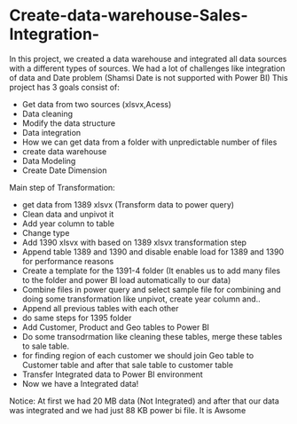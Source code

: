 # Create-data-warehouse-Sales-Integration-
In this project, we created a data warehouse and integrated all data sources with a different types of sources. We had a lot of challenges like integration of data and Date problem (Shamsi Date is not supported with Power BI) This project has 3 goals consist of:

- Get data from two sources (xlsvx,Acess)
- Data cleaning
- Modify the data structure
- Data integration
- How we can get data from a folder with unpredictable number of files
- create data warehouse
- Data Modeling
- Create Date Dimension

Main step of Transformation:
- get data from 1389 xlsvx (Transform data to power query)
- Clean data and unpivot it
- Add year column to table
- Change type
- Add 1390 xlsvx with based on 1389 xlsvx transformation step
- Append table 1389 and 1390 and disable enable load for 1389 and 1390 for performance reasons
- Create a template for the 1391-4 folder (It enables us to add many files to the folder and power BI load automatically to our data)
- Combine files in power query and select sample file for combining and doing some transformation like unpivot, create year column and..
- Append all previous tables with each other
- do same steps for 1395 folder
- Add Customer, Product and Geo tables to Power BI
- Do some transodrmation like cleaning these tables, merge these tables to sale table.
- for finding region of each customer we should join Geo table to Customer table and after that sale table to customer table
- Transfer Integrated data to Power BI environment
- Now we have a Integrated data!

Notice: At first we had 20 MB data (Not Integrated) and after that our data was integrated and we had just 88 KB power bi file. It is Awsome
